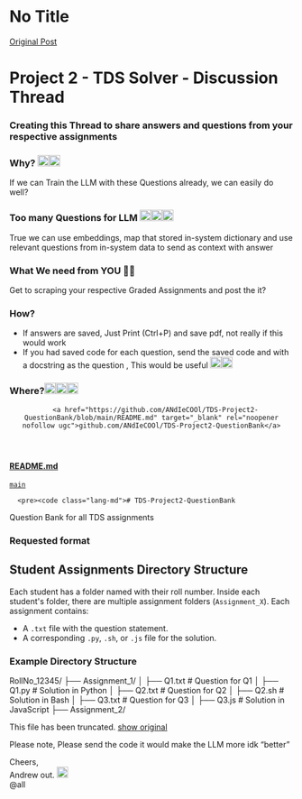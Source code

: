 # No Title

[Original Post](https://discourse.onlinedegree.iitm.ac.in/t/169045/1)

<h1><a name="p-602891-project-2-tds-solver-discussion-thread-1" class="anchor" href="#p-602891-project-2-tds-solver-discussion-thread-1"></a>Project 2 - TDS Solver - Discussion Thread</h1>
<h3><a name="p-602891-creating-this-thread-to-share-answers-and-questions-from-your-respective-assignments-2" class="anchor" href="#p-602891-creating-this-thread-to-share-answers-and-questions-from-your-respective-assignments-2"></a>Creating this Thread to share answers and questions from your respective assignments</h3>
<h3><a name="p-602891-why-3" class="anchor" href="#p-602891-why-3"></a>Why? <img src="https://emoji.discourse-cdn.com/google/interrobang.png?v=12" title=":interrobang:" class="emoji" alt=":interrobang:" loading="lazy" width="20" height="20"><img src="https://emoji.discourse-cdn.com/google/thinking.png?v=12" title=":thinking:" class="emoji" alt=":thinking:" loading="lazy" width="20" height="20"></h3>
<p>If we can Train the LLM with these Questions already, we can easily do well?</p>
<h3><a name="p-602891-too-many-questions-for-llm-4" class="anchor" href="#p-602891-too-many-questions-for-llm-4"></a>Too many Questions for LLM <img src="https://emoji.discourse-cdn.com/google/nerd_face.png?v=12" title=":nerd_face:" class="emoji" alt=":nerd_face:" loading="lazy" width="20" height="20"><img src="https://emoji.discourse-cdn.com/google/nerd_face.png?v=12" title=":nerd_face:" class="emoji" alt=":nerd_face:" loading="lazy" width="20" height="20"><img src="https://emoji.discourse-cdn.com/google/nerd_face.png?v=12" title=":nerd_face:" class="emoji" alt=":nerd_face:" loading="lazy" width="20" height="20"></h3>
<p>True we can use embeddings, map that stored in-system dictionary and use relevant questions from in-system data to send as context with answer</p>
<h3><a name="p-602891-what-we-need-from-you-5" class="anchor" href="#p-602891-what-we-need-from-you-5"></a>What We need from YOU 🫵🏽</h3>
<p>Get to scraping your respective Graded Assignments and post the it?</p>
<h3><a name="p-602891-how-6" class="anchor" href="#p-602891-how-6"></a>How?</h3>
<ul>
<li>If answers are saved, Just Print (Ctrl+P) and save pdf, not really if this would work</li>
<li>If you had saved code for each question, send the saved code and with a docstring as the question , This would be useful <img src="https://emoji.discourse-cdn.com/google/+1/3.png?v=12" title=":+1:t3:" class="emoji" alt=":+1:t3:" loading="lazy" width="20" height="20"><img src="https://emoji.discourse-cdn.com/google/+1/3.png?v=12" title=":+1:t3:" class="emoji" alt=":+1:t3:" loading="lazy" width="20" height="20"></li>
</ul>
<h3><a name="p-602891-where-7" class="anchor" href="#p-602891-where-7"></a>Where?<img src="https://emoji.discourse-cdn.com/google/thinking.png?v=12" title=":thinking:" class="emoji" alt=":thinking:" loading="lazy" width="20" height="20"><img src="https://emoji.discourse-cdn.com/google/man_shrugging/3.png?v=12" title=":man_shrugging:t3:" class="emoji" alt=":man_shrugging:t3:" loading="lazy" width="20" height="20"><img src="https://emoji.discourse-cdn.com/google/man_shrugging/3.png?v=12" title=":man_shrugging:t3:" class="emoji" alt=":man_shrugging:t3:" loading="lazy" width="20" height="20"></h3>
<aside class="onebox githubblob" data-onebox-src="https://github.com/ANdIeCOOl/TDS-Project2-QuestionBank/blob/main/README.md">
  <header class="source">

      <a href="https://github.com/ANdIeCOOl/TDS-Project2-QuestionBank/blob/main/README.md" target="_blank" rel="noopener nofollow ugc">github.com/ANdIeCOOl/TDS-Project2-QuestionBank</a>
  </header>

  <article class="onebox-body">
    <h4><a href="https://github.com/ANdIeCOOl/TDS-Project2-QuestionBank/blob/main/README.md" target="_blank" rel="noopener nofollow ugc">README.md</a></h4>

<div class="git-blob-info">
  <a href="https://github.com/ANdIeCOOl/TDS-Project2-QuestionBank/blob/main/README.md" rel="noopener nofollow ugc"><code>main</code></a>
</div>


      <pre><code class="lang-md"># TDS-Project2-QuestionBank
Question Bank for all TDS assignments

# Requested format
## Student Assignments Directory Structure

Each student has a folder named with their roll number. Inside each student's folder, there are multiple assignment folders (`Assignment_X`). Each assignment contains:
- A `.txt` file with the question statement.
- A corresponding `.py`, `.sh`, or `.js` file for the solution.

### Example Directory Structure
RollNo_12345/
├── Assignment_1/
│   ├── Q1.txt    # Question for Q1
│   ├── Q1.py     # Solution in Python
│   ├── Q2.txt    # Question for Q2
│   ├── Q2.sh     # Solution in Bash
│   ├── Q3.txt    # Question for Q3
│   ├── Q3.js     # Solution in JavaScript
├── Assignment_2/
</code></pre>



  This file has been truncated. <a href="https://github.com/ANdIeCOOl/TDS-Project2-QuestionBank/blob/main/README.md" target="_blank" rel="noopener nofollow ugc">show original</a>

  </article>

  <div class="onebox-metadata">
    
    
  </div>

  <div style="clear: both"></div>
</aside>

<p>Please note, Please send the code it would make the LLM more idk “better”</p>
<p>Cheers,<br>
Andrew out. <img src="https://emoji.discourse-cdn.com/google/facepunch/4.png?v=12" title=":facepunch:t4:" class="emoji" alt=":facepunch:t4:" loading="lazy" width="20" height="20"><br>
<span class="mention">@all</span></p>